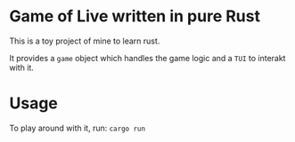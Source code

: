 # Game of Live written in pure Rust

This is a toy project of mine to learn rust.

It provides a ```game``` object which handles the game logic and a ```TUI``` to
interakt with it.

# Usage

To play around with it, run:
```cargo run```
